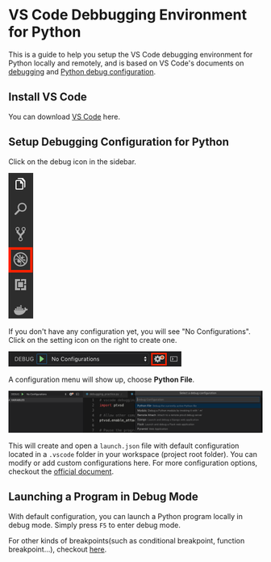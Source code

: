 # VS Code Debbugging Environment for Python
This is a guide to help you setup the VS Code debugging environment for Python locally and remotely, and is based on VS Code's documents on [debugging](https://code.visualstudio.com/docs/editor/debugging) and [Python debug configuration](https://code.visualstudio.com/docs/python/debugging).

## Install VS Code
You can download [VS Code](https://code.visualstudio.com/) here.

## Setup Debugging Configuration for Python
Click on the debug icon in the sidebar.

![debug_icon](images/debug_icon.png)

If you don't have any configuration yet, you will see "No Configurations". Click on the setting icon on the right to create one.

![no_configuration](images/no_configuration.png)

A configuration menu will show up, choose **Python File**.

![python_configuration](images/python_configuration.png)

This will create and open a `launch.json` file with default configuration located in a `.vscode` folder in your workspace (project root folder). You can modify or add custom configurations here. For more configuration options, checkout the [official document](https://code.visualstudio.com/docs/python/debugging#_set-configuration-options).

## Launching a Program in Debug Mode
With default configuration, you can launch a Python program locally in debug mode. Simply press `F5` to enter debug mode.

For other kinds of breakpoints(such as conditional breakpoint, function breakpoint...), checkout [here](https://code.visualstudio.com/docs/editor/debugging#_advanced-breakpoint-topics).
